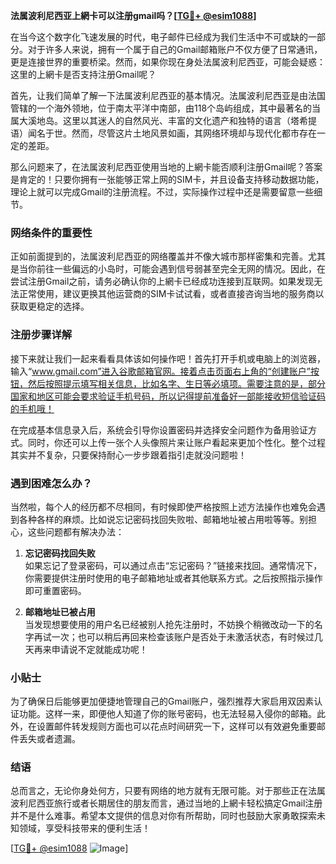 **法属波利尼西亚上網卡可以注册gmail吗？[[TG💪+ @esim1088](https://t.me/s/esim1088)]**

在当今这个数字化飞速发展的时代，电子邮件已经成为我们生活中不可或缺的一部分。对于许多人来说，拥有一个属于自己的Gmail邮箱账户不仅方便了日常通讯，更是连接世界的重要桥梁。然而，如果你现在身处法属波利尼西亚，可能会疑惑：这里的上網卡是否支持注册Gmail呢？

首先，让我们简单了解一下法属波利尼西亚的基本情况。法属波利尼西亚是由法国管辖的一个海外领地，位于南太平洋中南部，由118个岛屿组成，其中最著名的当属大溪地岛。这里以其迷人的自然风光、丰富的文化遗产和独特的语言（塔希提语）闻名于世。然而，尽管这片土地风景如画，其网络环境却与现代化都市存在一定的差距。

那么问题来了，在法属波利尼西亚使用当地的上網卡能否顺利注册Gmail呢？答案是肯定的！只要你拥有一张能够正常上网的SIM卡，并且设备支持移动数据功能，理论上就可以完成Gmail的注册流程。不过，实际操作过程中还是需要留意一些细节。

### 网络条件的重要性

正如前面提到的，法属波利尼西亚的网络覆盖并不像大城市那样密集和完善。尤其是当你前往一些偏远的小岛时，可能会遇到信号弱甚至完全无网的情况。因此，在尝试注册Gmail之前，请务必确认你的上網卡已经成功连接到互联网。如果发现无法正常使用，建议更换其他运营商的SIM卡试试看，或者直接咨询当地的服务商以获取更稳定的选择。

### 注册步骤详解

接下来就让我们一起来看看具体该如何操作吧！首先打开手机或电脑上的浏览器，输入“www.gmail.com”进入谷歌邮箱官网。接着点击页面右上角的“创建账户”按钮，然后按照提示填写相关信息，比如名字、生日等必填项。需要注意的是，部分国家和地区可能会要求验证手机号码，所以记得提前准备好一部能接收短信验证码的手机哦！

在完成基本信息录入后，系统会引导你设置密码并选择安全问题作为备用验证方式。同时，你还可以上传一张个人头像照片来让账户看起来更加个性化。整个过程其实并不复杂，只要保持耐心一步步跟着指引走就没问题啦！

### 遇到困难怎么办？

当然啦，每个人的经历都不尽相同，有时候即使严格按照上述方法操作也难免会遇到各种各样的麻烦。比如说忘记密码找回失败啦、邮箱地址被占用啦等等。别担心，这些问题都有解决办法：

1. **忘记密码找回失败**  
   如果忘记了登录密码，可以通过点击“忘记密码？”链接来找回。通常情况下，你需要提供注册时使用的电子邮箱地址或者其他联系方式。之后按照指示操作即可重置密码。

2. **邮箱地址已被占用**  
   当发现想要使用的用户名已经被别人抢先注册时，不妨换个稍微改动一下的名字再试一次；也可以稍后再回来检查该账户是否处于未激活状态，有时候过几天再来申请说不定就能成功呢！

### 小贴士

为了确保日后能够更加便捷地管理自己的Gmail账户，强烈推荐大家启用双因素认证功能。这样一来，即便他人知道了你的账号密码，也无法轻易入侵你的邮箱。此外，在设置邮件转发规则方面也可以花点时间研究一下，这样可以有效避免重要邮件丢失或者遗漏。

### 结语

总而言之，无论你身处何方，只要有网络的地方就有无限可能。对于那些正在法属波利尼西亚旅行或者长期居住的朋友而言，通过当地的上網卡轻松搞定Gmail注册并不是什么难事。希望本文提供的信息对你有所帮助，同时也鼓励大家勇敢探索未知领域，享受科技带来的便利生活！

[[TG💪+ @esim1088](https://t.me/s/esim1088) ![Image](https://i.postimg.cc/4NQfJmqS/Snipaste-2025-05-13-00-14-12.png)]